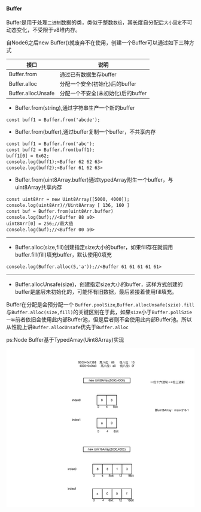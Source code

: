 #### Buffer

Buffer是用于处理`二进制`数据的类，类似于整数`数组`，其长度自分配后`大小固定`不可动态变化，不受限于v8堆内存。

自Node6之后new Buffer()就废弃不在使用，创建一个Buffer可以通过如下三种方式

| 接口          | 说明           |
|---------------|---------------|
| Buffer.from        | 通过已有数据生存buffer           |
| Buffer.alloc        | 分配一个安全(初始化)后的buffer           |
| Buffer.allocUnsafe        | 分配一个不安全(未初始化)后的buffer           |


* Buffer.from(string),通过字符串生产一个新的buffer

```
const buff1 = Buffer.from('abcde');
```
 * Buffer.from(buffer),通过buffer复制一个buffer，不共享内存

```
const buff1 = Buffer.from('abc');
const buff2 = Buffer.from(buff1);
buff1[0] = 0x62;
console.log(buff1);<Buffer 62 62 63>
console.log(buff2);<Buffer 61 62 63>
```

* Buffer.from(uint8Array.buffer)通过typedArray附生一个buffer，与uint8Array共享内存

```
const uint8Arr = new Uint8Array([5000, 4000]);
console.log(uint8Arr)//Uint8Array [ 136, 160 ]
const buf = Buffer.from(uint8Arr.buffer)
console.log(buf);//<Buffer 88 a0>
uint8Arr[0] = 256;//最大值
console.log(buf);//<Buffer 00 a0>
```

***

* Buffer.alloc(size,fill)创建指定size大小的buffer，如果fill存在就调用buffer.fill(fill)填充buffer，默认使用0填充

```
console.log(Buffer.alloc(5,'a'));//<Buffer 61 61 61 61 61>
```

***

* Buffer.allocUnsafe(size)，创建指定size大小的buffer，这样方式创建的buffer是底层未初始化的，可能怀有旧数据，最后紧接着使用fill填充。

Buffer在分配是会预分配一个	`Buffer.poolSize`,`Buffer.allocUnsafe(szie).fill`与`Buffer.alloc(size,fill)`的关键区别在于此，如果`size`小于`Buffer.pollSzie一半`前者依旧会使用此内部Buffer池，但是后者则不会使用此内部Buffer池。所以从性能上讲`Buffer.allocUnsafe`优先于`Buffer.alloc`


ps:Node Buffer基于TypedArray(Uint8Array)实现

![uint8Array内存分配](https://github.com/luyufa/NodeLearning/blob/master/io/TypedArray.png)